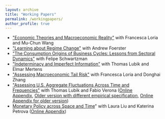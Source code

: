 ```yaml
---
layout: archive
title: "Working Papers"
permalink: /workingpapers/
author_profile: true
---
```

*    ["Economic Theories and Macroeconomic Reality"](https://cm1518.github.io/files/Mixture_Prior_submission.pdf) with Francesca Loria and Mu-Chun Wang
*   ["Learning about Regime Change"](https://cm1518.github.io/files/FM.pdf) with Andrew Foerster
*    ["The Consumption Origins of Business Cycles: Lessons from Sectoral Dynamics"](https://cm1518.github.io/files/MS.pdf) with Felipe Schwartzman
*   ["Indeterminacy and Imperfect Information"](https://cm1518.github.io/files/LMM.pdf0) with Thomas Lubik and Elmar Mertens
*   ["Assessing Macroeconomic Tail Risk"](https://cm1518.github.io/files/MacroRisk.pdf) with Francesca Loria and Donghai Zhang
*    ["Assessing U.S. Aggregate Fluctuations Across Time and Frequencies"](https://cm1518.github.io/files/LubikMatthesVerona_Revision.pdf) with Thomas Lubik and Fabio Verona ([Online Appendix](https://cm1518.github.io/files/LubikMatthesVerona_Revision_Appendix.pdf), [Older version with different empirical specification](https://cm1518.github.io/files/LMV.pdf), [Online Appendix for older version](https://cm1518.github.io/files/OnlineAppLMV.pdf)) 
*   [Monetary Policy across Space and Time](https://cm1518.github.io/files/LMP.pdf)" with Laura Liu and Katerina Petrova  ([Online Appendix](https://cm1518.github.io/files/OnlineAppLMP.pdf)) 
